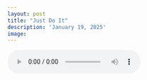 ```yaml
---
layout: post
title: "Just Do It"
description: 'January 19, 2025'
image:
---
```


<audio controls>
  <source src="assets/audio/fbc_2025-01-19_sermon.mp3" type="audio/mp3">
Your browser does not support the audio element.
</audio>

